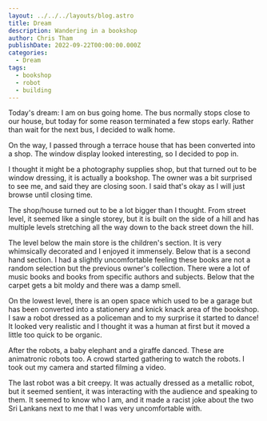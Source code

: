 ```yaml
---
layout: ../../../layouts/blog.astro
title: Dream
description: Wandering in a bookshop
author: Chris Tham
publishDate: 2022-09-22T00:00:00.000Z
categories:
  - Dream
tags:
  - bookshop
  - robot
  - building
---
```


Today's dream: I am on bus going home. The bus normally stops close to our house, but today for some reason terminated a few stops early. Rather than wait for the next bus, I decided to walk home.

On the way, I passed through a terrace house that has been converted into a shop. The window display looked interesting, so I decided to pop in.

I thought it might be a photography supplies shop, but that turned out to be window dressing, it is actually a bookshop. The owner was a bit surprised to see me, and said they are closing soon. I said that's okay as I will just browse until closing time.

The shop/house turned out to be a lot bigger than I thought. From street level, it seemed like a single storey, but it is built on the side of a hill and has multiple levels stretching all the way down to the back street down the hill.

The level below the main store is the children's section. It is very whimsically decorated and I enjoyed it immensely. Below that is a second hand section. I had a slightly uncomfortable feeling these books are not a random selection but the previous owner's collection. There were a lot of music books and books from specific authors and subjects. Below that the carpet gets a bit moldy and there was a damp smell.

On the lowest level, there is an open space which used to be a garage but has been converted into a stationery and knick knack area of the bookshop. I saw a robot dressed as a policeman and to my surprise it started to dance! It looked very realistic and I thought it was a human at first but it moved a little too quick to be organic.

After the robots, a baby elephant and a giraffe danced. These are animatronic robots too. A crowd started gathering to watch the robots. I took out my camera and started filming a video.

The last robot was a bit creepy. It was actually dressed as a metallic robot, but it seemed sentient, it was interacting with the audience and speaking to them. It seemed to know who I am, and it made a racist joke about the two Sri Lankans next to me that I was very uncomfortable with.
